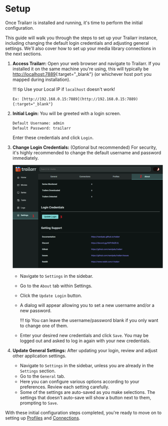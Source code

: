 # Setup

Once Trailarr is installed and running, it's time to perform the initial configuration. 

This guide will walk you through the steps to set up your Trailarr instance, including changing the default login credentials and adjusting general settings. We'll also cover how to set up your media library connections in the next sections.

1.  **Access Trailarr:**
    Open your web browser and navigate to Trailarr. If you installed it on the same machine you're using, this will typically be [http://localhost:7889](http://localhost:7889){:target="_blank"} (or whichever host port you mapped during installation).

    !!! tip 
        Use your Local IP if `localhost` doesn't work! 

        Ex: [http://192.168.0.15:7889](http://192.168.0.15:7889){:target="_blank"}

2.  **Initial Login:**
    You will be greeted with a login screen.
    
    ```
    Default Username: admin
    Default Password: trailarr
    ```

    Enter these credentials and click `Login`.

3.  **Change Login Credentials:** (Optional but recommended)
    For security, it's highly recommended to change the default username and password immediately.

    ![Update Login](update-login.png)

    *   Navigate to `Settings` in the sidebar.
    *   Go to the `About` tab within Settings.
    *   Click the `Update Login` button.
    *   A dialog will appear allowing you to set a new username and/or a new password.

        !!! tip 
            You can leave the username/password blank if you only want to change one of them.
        
    *   Enter your desired new credentials and click `Save`. You may be logged out and asked to log in again with your new credentials.

4.  **Update General Settings:**
    After updating your login, review and adjust other application settings.
    *   Navigate to `Settings` in the sidebar, unless you are already in the `Settings` section.
    *   Go to the `General` tab.
    *   Here you can configure various options according to your preferences. Review each setting carefully.
    *   Some of the settings are auto-saved as you make selections. The settings that doesn't auto-save will show a button next to them, prompting to `Save`.

With these initial configuration steps completed, you're ready to move on to setting up [Profiles](./profiles.md) and [Connections](./connections.md).

